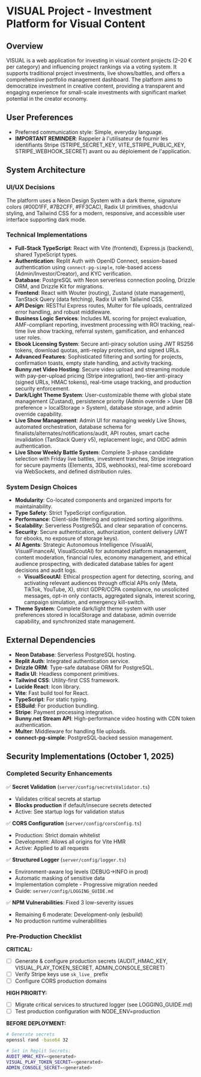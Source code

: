 # VISUAL Project - Investment Platform for Visual Content

## Overview
VISUAL is a web application for investing in visual content projects (2–20 € per category) and influencing project rankings via a voting system. It supports traditional project investments, live shows/battles, and offers a comprehensive portfolio management dashboard. The platform aims to democratize investment in creative content, providing a transparent and engaging experience for small-scale investments with significant market potential in the creator economy.

## User Preferences
- Preferred communication style: Simple, everyday language.
- **IMPORTANT REMINDER**: Rappeler à l'utilisateur de fournir les identifiants Stripe (STRIPE_SECRET_KEY, VITE_STRIPE_PUBLIC_KEY, STRIPE_WEBHOOK_SECRET) avant ou au déploiement de l'application.

## System Architecture

### UI/UX Decisions
The platform uses a Neon Design System with a dark theme, signature colors (#00D1FF, #7B2CFF, #FF3CAC), Radix UI primitives, shadcn/ui styling, and Tailwind CSS for a modern, responsive, and accessible user interface supporting dark mode.

### Technical Implementations
- **Full-Stack TypeScript**: React with Vite (frontend), Express.js (backend), shared TypeScript types.
- **Authentication**: Replit Auth with OpenID Connect, session-based authentication using `connect-pg-simple`, role-based access (Admin/Investor/Creator), and KYC verification.
- **Database**: PostgreSQL with Neon serverless connection pooling, Drizzle ORM, and Drizzle Kit for migrations.
- **Frontend**: React with Wouter (routing), Zustand (state management), TanStack Query (data fetching), Radix UI with Tailwind CSS.
- **API Design**: RESTful Express routes, Multer for file uploads, centralized error handling, and robust middleware.
- **Business Logic Services**: Includes ML scoring for project evaluation, AMF-compliant reporting, investment processing with ROI tracking, real-time live show tracking, referral system, gamification, and enhanced user roles.
- **Ebook Licensing System**: Secure anti-piracy solution using JWT RS256 tokens, download quotas, anti-replay protection, and signed URLs.
- **Advanced Features**: Sophisticated filtering and sorting for projects, confirmation toasts, empty state handling, and activity tracking.
- **Bunny.net Video Hosting**: Secure video upload and streaming module with pay-per-upload pricing (Stripe integration), two-tier anti-piracy (signed URLs, HMAC tokens), real-time usage tracking, and production security enforcement.
- **Dark/Light Theme System**: User-customizable theme with global state management (Zustand), persistence priority (Admin override > User DB preference > localStorage > System), database storage, and admin override capability.
- **Live Show Management**: Admin UI for managing weekly Live Shows, automated orchestration, database schema for finalists/alternates/notifications/audit, API routes, smart cache invalidation (TanStack Query v5), replacement logic, and OIDC admin authentication.
- **Live Show Weekly Battle System**: Complete 3-phase candidate selection with Friday live battles, investment tranches, Stripe integration for secure payments (Elements, 3DS, webhooks), real-time scoreboard via WebSockets, and defined distribution rules.

### System Design Choices
- **Modularity**: Co-located components and organized imports for maintainability.
- **Type Safety**: Strict TypeScript configuration.
- **Performance**: Client-side filtering and optimized sorting algorithms.
- **Scalability**: Serverless PostgreSQL and clear separation of concerns.
- **Security**: Secure authentication, authorization, content delivery (JWT for ebooks, no exposure of storage keys).
- **AI Agents**: Strategic Autonomous Intelligence (VisualAI, VisualFinanceAI, VisualScoutAI) for automated platform management, content moderation, financial rules, economy management, and ethical audience prospecting, with dedicated database tables for agent decisions and audit logs.
  - **VisualScoutAI**: Ethical prospection agent for detecting, scoring, and activating relevant audiences through official APIs only (Meta, TikTok, YouTube, X), strict GDPR/CCPA compliance, no unsolicited messages, opt-in only contacts, aggregated signals, interest scoring, campaign simulation, and emergency kill-switch.
- **Theme System**: Complete dark/light theme system with user preferences stored in localStorage and database, admin override capability, and synchronized state management.

## External Dependencies

- **Neon Database**: Serverless PostgreSQL hosting.
- **Replit Auth**: Integrated authentication service.
- **Drizzle ORM**: Type-safe database ORM for PostgreSQL.
- **Radix UI**: Headless component primitives.
- **Tailwind CSS**: Utility-first CSS framework.
- **Lucide React**: Icon library.
- **Vite**: Fast build tool for React.
- **TypeScript**: For static typing.
- **ESBuild**: For production bundling.
- **Stripe**: Payment processing integration.
- **Bunny.net Stream API**: High-performance video hosting with CDN token authentication.
- **Multer**: Middleware for handling file uploads.
- **connect-pg-simple**: PostgreSQL-backed session management.
## Security Implementations (October 1, 2025)

### Completed Security Enhancements

✅ **Secret Validation** (`server/config/secretsValidator.ts`)
- Validates critical secrets at startup
- **Blocks production** if default/insecure secrets detected
- Active: See startup logs for validation status

✅ **CORS Configuration** (`server/config/corsConfig.ts`)
- Production: Strict domain whitelist
- Development: Allows all origins for Vite HMR
- Active: Applied to all requests

✅ **Structured Logger** (`server/config/logger.ts`)
- Environment-aware log levels (DEBUG→INFO in prod)
- Automatic masking of sensitive data
- Implementation complete - Progressive migration needed
- Guide: `server/config/LOGGING_GUIDE.md`

✅ **NPM Vulnerabilities**: Fixed 3 low-severity issues
- Remaining 6 moderate: Development-only (esbuild)
- No production runtime vulnerabilities

### Pre-Production Checklist

**CRITICAL:**
- [ ] Generate & configure production secrets (AUDIT_HMAC_KEY, VISUAL_PLAY_TOKEN_SECRET, ADMIN_CONSOLE_SECRET)
- [ ] Verify Stripe keys use `sk_live_` prefix
- [ ] Configure CORS production domains

**HIGH PRIORITY:**
- [ ] Migrate critical services to structured logger (see LOGGING_GUIDE.md)
- [ ] Test production configuration with NODE_ENV=production

**BEFORE DEPLOYMENT:**
```bash
# Generate secrets
openssl rand -base64 32

# Set in Replit Secrets:
AUDIT_HMAC_KEY=<generated>
VISUAL_PLAY_TOKEN_SECRET=<generated>
ADMIN_CONSOLE_SECRET=<generated>
```
